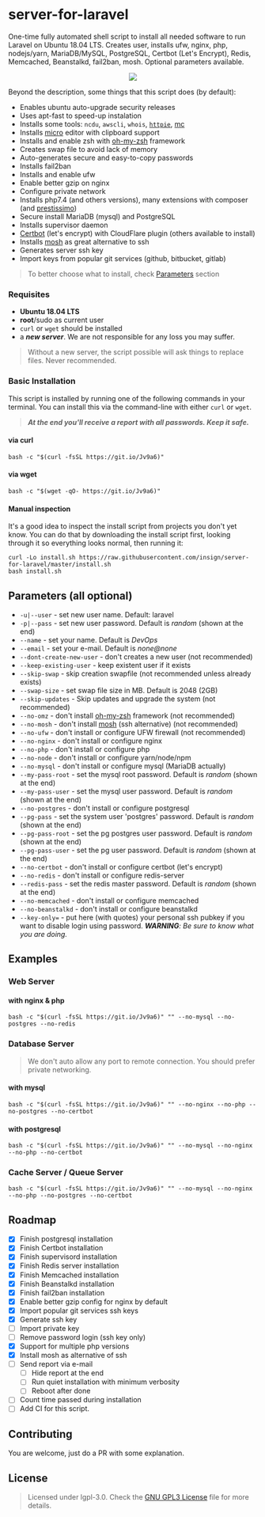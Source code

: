 # server-for-laravel
One-time fully automated shell script to install all needed software to run Laravel on Ubuntu 18.04 LTS. Creates user, installs ufw, nginx, php, nodejs/yarn, MariaDB/MySQL, PostgreSQL, Certbot (Let's Encrypt), Redis, Memcached, Beanstalkd, fail2ban, mosh. Optional parameters available.

<p align="center">
  <a href="https://asciinema.org/a/311864"><img src="https://cdn.jsdelivr.net/gh/insign/server-for-laravel/demo.svg"></a>
</p>

Beyond the description, some things that this script does (by default):
- Enables ubuntu auto-upgrade security releases
- Uses apt-fast to speed-up instalation
- Installs some tools: `ncdu`, `awscli`, `whois`, [`httpie`](https://httpie.org/), [mc](http://linuxcommand.org/lc3_adv_mc.php)
- Installs [micro](https://micro-editor.github.io/) editor with clipboard support
- Installs and enable zsh with [oh-my-zsh](https://ohmyz.sh/) framework
- Creates swap file to avoid lack of memory
- Auto-generates secure and easy-to-copy passwords
- Installs fail2ban
- Installs and enable ufw
- Enable better gzip on nginx
- Configure private network
- Installs php7.4 (and others versions), many extensions with composer (and [prestissimo](https://github.com/hirak/prestissimo))
- Secure install MariaDB (mysql) and PostgreSQL
- Installs supervisor daemon
- [Certbot](https://certbot.eff.org/) (let's encrypt) with CloudFlare plugin (others available to install)
- Installs [mosh](https://mosh.org/) as great alternative to ssh
- Generates server ssh key
- Import keys from popular git services (github, bitbucket, gitlab)

 

>To better choose what to install, check [Parameters](#parameters-all-optional) section

### Requisites
- **Ubuntu 18.04 LTS**
- **root**/sudo as current user
- `curl` or `wget` should be installed
- a **_new server_**. We are not responsible for any loss you may suffer.

> Without a new server, the script possible will ask things to replace files. Never recommended.

### Basic Installation

This script is installed by running one of the following commands in your terminal. You can install this via the command-line with either `curl` or `wget`.

>**_At the end you'll receive a report with all passwords. Keep it safe._**
#### via curl

```shell
bash -c "$(curl -fsSL https://git.io/Jv9a6)"
```

#### via wget

```shell
bash -c "$(wget -qO- https://git.io/Jv9a6)"
```
#### Manual inspection

It's a good idea to inspect the install script from projects you don't yet know. You can do
that by downloading the install script first, looking through it so everything looks normal,
then running it:

```shell
curl -Lo install.sh https://raw.githubusercontent.com/insign/server-for-laravel/master/install.sh
bash install.sh
```

## Parameters (all optional)
* `-u|--user` - set new user name. Default: laravel
* `-p|--pass` - set new user password. Default is _random_ (shown at the end)
* `--name` - set your name. Default is _DevOps_
* `--email` - set your e-mail. Default is _none@none_
* `--dont-create-new-user` - don't creates a new user (not recommended)
* `--keep-existing-user` - keep existent user if it exists
* `--skip-swap` - skip creation swapfile (not recommended unless already exists)
* `--swap-size` - set swap file size in MB. Default is 2048 (2GB)
* `--skip-updates` - Skip updates and upgrade the system (not recommended)
* `--no-omz` - don't install [oh-my-zsh](https://ohmyz.sh/) framework (not recommended)
* `--no-mosh` - don't install [mosh](https://mosh.org) (ssh alternative) (not recommended)
* `--no-ufw` - don't install or configure UFW firewall (not recommended)
* `--no-nginx` - don't install or configure nginx
* `--no-php` - don't install or configure php
* `--no-node` - don't install or configure yarn/node/npm
* `--no-mysql` - don't install or configure mysql (MariaDB actually)
* `--my-pass-root` - set the mysql root password. Default is _random_ (shown at the end)
* `--my-pass-user` - set the mysql user password. Default is _random_ (shown at the end)
* `--no-postgres` - don't install or configure postgresql
* `--pg-pass` - set the system user 'postgres' password. Default is _random_ (shown at the end) 
* `--pg-pass-root` - set the pg postgres user password. Default is _random_ (shown at the end)
* `--pg-pass-user` - set the pg user password. Default is _random_ (shown at the end)
* `--no-certbot` - don't install or configure certbot (let's encrypt)
* `--no-redis` - don't install or configure redis-server
* `--redis-pass` - set the redis master password. Default is _random_ (shown at the end)
* `--no-memcached` - don't install or configure memcached
* `--no-beanstalkd` - don't install or configure beanstalkd
* `--key-only=` - put here (with quotes) your personal ssh pubkey if you want to disable login using password. _**WARNING**: Be sure to know what you are doing._

## Examples
### Web Server
#### with nginx & php
```shell
bash -c "$(curl -fsSL https://git.io/Jv9a6)" "" --no-mysql --no-postgres --no-redis
```
### Database Server
> We don't auto allow any port to remote connection. You should prefer private networking.
#### with mysql
```shell
bash -c "$(curl -fsSL https://git.io/Jv9a6)" "" --no-nginx --no-php --no-postgres --no-certbot
```
#### with postgresql
```shell
bash -c "$(curl -fsSL https://git.io/Jv9a6)" "" --no-mysql --no-nginx --no-php --no-certbot
```
### Cache Server / Queue Server
```shell
bash -c "$(curl -fsSL https://git.io/Jv9a6)" "" --no-mysql --no-nginx --no-php --no-postgres --no-certbot
```


## Roadmap
- [X] Finish postgresql installation
- [X] Finish Certbot installation
- [X] Finish supervisord installation
- [X] Finish Redis server installation
- [X] Finish Memcached installation
- [X] Finish Beanstalkd installation
- [X] Finish fail2ban installation
- [X] Enable better gzip config for nginx by default
- [X] Import popular git services ssh keys
- [X] Generate ssh key
- [ ] Import private key
- [ ] Remove password login (ssh key only)
- [X] Support for multiple php versions
- [X] Install mosh as alternative of ssh
- [ ] Send report via e-mail
  - [ ] Hide report at the end
  - [ ] Run quiet installation with minimum verbosity
  - [ ] Reboot after done
- [ ] Count time passed during installation
- [ ] Add CI for this script.

## Contributing
You are welcome, just do a PR with some explanation.

## License
> Licensed under lgpl-3.0. Check the [GNU GPL3 License](./LICENSE) file for more details.
